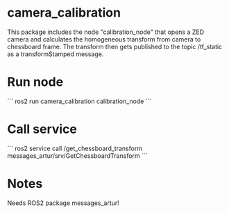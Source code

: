 # camera_calibration
This package includes the node "calibration_node" that opens a ZED camera and calculates the homogeneous transform from camera to chessboard frame.
The transform then gets published to the topic /tf_static as a transformStamped message.

# Run node
´´´
ros2 run camera_calibration calibration_node
´´´

# Call service

´´´
ros2 service call /get_chessboard_transform messages_artur/srv/GetChessboardTransform
´´´

# Notes
Needs ROS2 package messages_artur!
